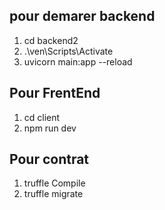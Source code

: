 ## pour demarer backend
1. cd backend2
2.  .\ven\Scripts\Activate
3.  uvicorn main:app --reload
## Pour FrentEnd
1. cd client
2. npm run dev
## Pour contrat 
1. truffle Compile
2. truffle migrate
   
